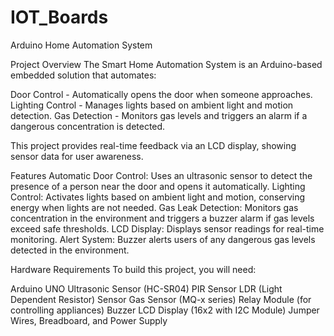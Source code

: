 # IOT_Boards
Arduino Home Automation System


Project Overview
The Smart Home Automation System is an Arduino-based embedded solution that automates:

Door Control - Automatically opens the door when someone approaches.
Lighting Control - Manages lights based on ambient light and motion detection.
Gas Detection - Monitors gas levels and triggers an alarm if a dangerous concentration is detected.

This project provides real-time feedback via an LCD display, showing sensor data for user awareness.

Features
Automatic Door Control: Uses an ultrasonic sensor to detect the presence of a person near the door and opens it automatically.
Lighting Control: Activates lights based on ambient light and motion, conserving energy when lights are not needed.
Gas Leak Detection: Monitors gas concentration in the environment and triggers a buzzer alarm if gas levels exceed safe thresholds.
LCD Display: Displays sensor readings for real-time monitoring.
Alert System: Buzzer alerts users of any dangerous gas levels detected in the environment.



Hardware Requirements
To build this project, you will need:

Arduino UNO
Ultrasonic Sensor (HC-SR04)
PIR Sensor
LDR (Light Dependent Resistor) Sensor
Gas Sensor (MQ-x series)
Relay Module (for controlling appliances)
Buzzer
LCD Display (16x2 with I2C Module)
Jumper Wires, Breadboard, and Power Supply
